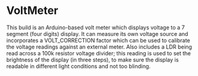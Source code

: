 # VoltMeter

This build is an Arduino-based volt meter which displays voltage to a 7 segment (four digits) display.
It can measure its own voltage source and incorporates a VOLT_CORRECTION factor which can be used to 
calibrate the voltage readings against an external meter.
Also includes a LDR being read across a 100k resistor voltage divider; this reading is used to set the brightness of 
the display (in three steps), to make sure the display is readable in different light conditions and not too blinding.
